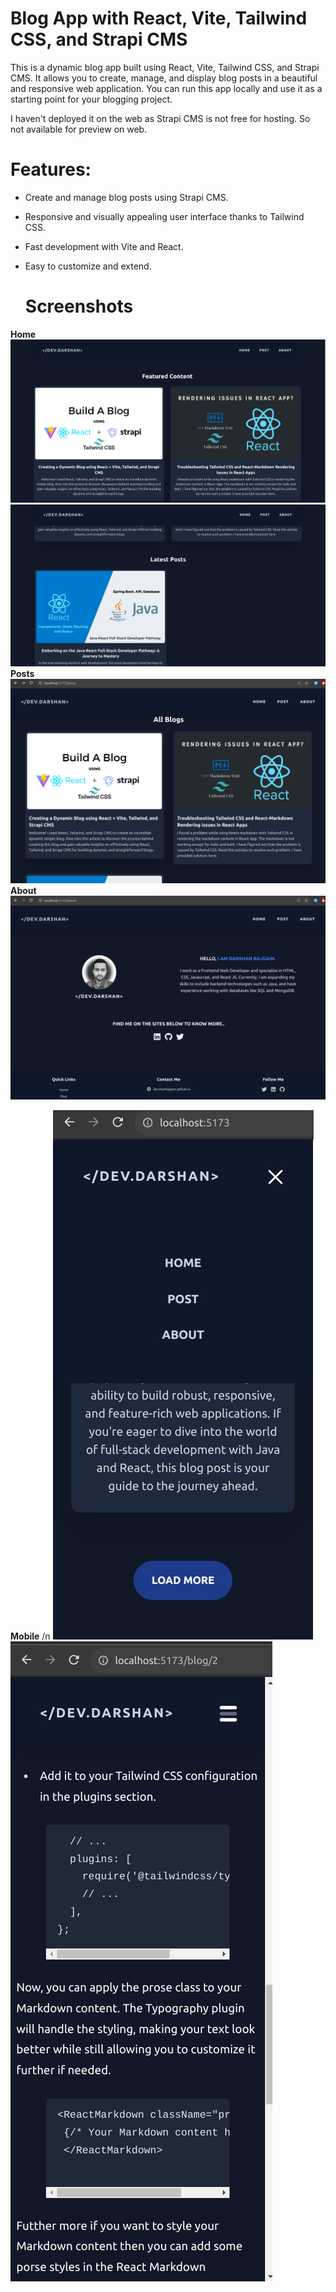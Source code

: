 # Blog App with React, Vite, Tailwind CSS, and Strapi CMS

This is a dynamic blog app built using React, Vite, Tailwind CSS, and Strapi CMS. It allows you to create, manage, 
and display blog posts in a beautiful and responsive web application. You can run this app locally and use
it as a starting point for your blogging project.

I haven't deployed it on the web as Strapi CMS is not free for hosting. So not available for preview on web.

# Features:

- Create and manage blog posts using Strapi CMS.
- Responsive and visually appealing user interface thanks to Tailwind CSS.
- Fast development with Vite and React.
- Easy to customize and extend.

  # Screenshots
**Home**
![Home1](home1.png)
![Home2](home2.png)
**Posts**
![posts](posts.png)
**About**
![about](about.png)

**Mobile**
/n
![mobile1](mobile1.png)
![mobile2](mobile2.png)




